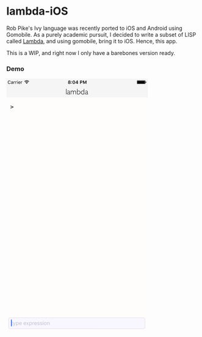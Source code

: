 # lambda-iOS
Rob Pike's Ivy language was recently ported to iOS and Android using Gomobile. As a purely academic pursuit, I decided to write a subset of LISP called [Lambda](https://github.com/reddragon/lambda), and using gomobile, bring it to iOS. Hence, this app.

This is a WIP, and right now I only have a barebones version ready.


### Demo
![A Walkthrough](demo.gif)
